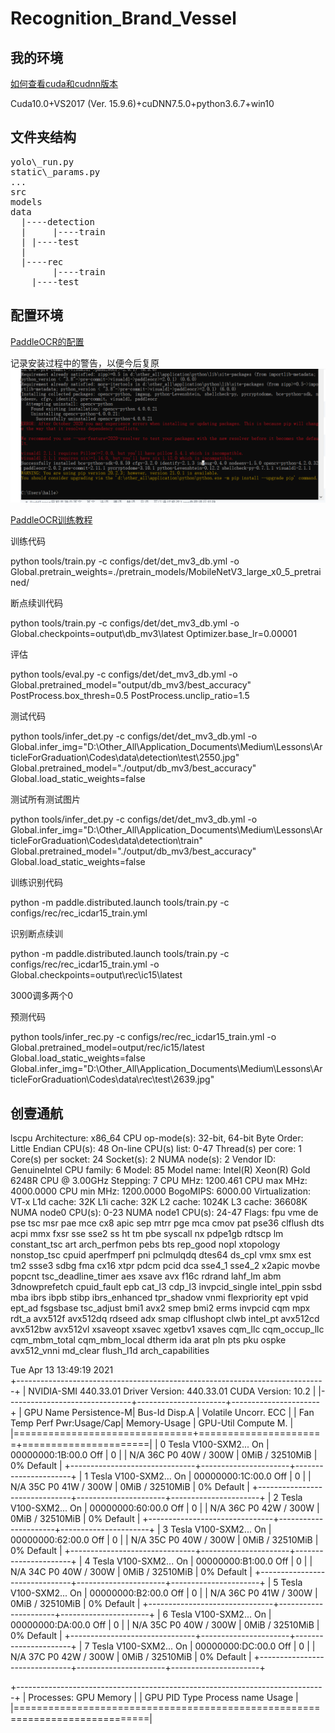 # Recognition_Brand_Vessel

## 我的环境

[如何查看cuda和cudnn版本](http://pianshen.com/article/24552024218)

Cuda10.0+VS2017 (Ver. 15.9.6)+cuDNN7.5.0+python3.6.7+win10

## 文件夹结构
<pre>
yolo\_run.py 
static\_params.py
...
src
models
data
  |----detection
  |     |----train
  |	|----test
  |
  |----rec 
        |----train
	|----test
</pre>

## 配置环境
[PaddleOCR的配置](https://github.com/PaddlePaddle/PaddleOCR/blob/release/2.0/doc/doc_ch/whl.md)

记录安装过程中的警告，以便今后复原
![报错警告](md_pics/warning_pipinstall.png)

[PaddleOCR训练教程](https://github.com/PaddlePaddle/PaddleOCR/blob/release/2.0/doc/doc_ch/detection.md)

训练代码

python tools/train.py -c configs/det/det_mv3_db.yml -o Global.pretrain_weights=./pretrain_models/MobileNetV3_large_x0_5_pretrained/

断点续训代码

python tools/train.py -c configs/det/det_mv3_db.yml -o Global.checkpoints=output\db_mv3\latest Optimizer.base_lr=0.00001

评估

python tools/eval.py -c configs/det/det_mv3_db.yml  -o Global.pretrained_model="output/db_mv3/best_accuracy" PostProcess.box_thresh=0.5 PostProcess.unclip_ratio=1.5

测试代码

python tools/infer_det.py -c configs/det/det_mv3_db.yml -o Global.infer_img="D:\Other_All\Application_Documents\Medium\Lessons\ArticleForGraduation\Codes\data\detection\test\2550.jpg" Global.pretrained_model="./output/db_mv3/best_accuracy" Global.load_static_weights=false

测试所有测试图片

python tools/infer_det.py -c configs/det/det_mv3_db.yml -o Global.infer_img="D:\Other_All\Application_Documents\Medium\Lessons\ArticleForGraduation\Codes\data\detection\train" Global.pretrained_model="./output/db_mv3/best_accuracy" Global.load_static_weights=false

训练识别代码

python -m paddle.distributed.launch   tools/train.py -c configs/rec/rec_icdar15_train.yml

识别断点续训

 python -m paddle.distributed.launch  tools/train.py -c configs/rec/rec_icdar15_train.yml -o  Global.checkpoints=output\rec\ic15\latest

3000调多两个0

预测代码

python tools/infer_rec.py -c configs/rec/rec_icdar15_train.yml -o Global.pretrained_model=output/rec/ic15/latest Global.load_static_weights=false Global.infer_img="D:\Other_All\Application_Documents\Medium\Lessons\ArticleForGraduation\Codes\data\rec\test\2639.jpg"

## 创壹通航

 lscpu 
Architecture:        x86_64
CPU op-mode(s):      32-bit, 64-bit
Byte Order:          Little Endian
CPU(s):              48
On-line CPU(s) list: 0-47
Thread(s) per core:  1
Core(s) per socket:  24
Socket(s):           2
NUMA node(s):        2
Vendor ID:           GenuineIntel
CPU family:          6
Model:               85
Model name:          Intel(R) Xeon(R) Gold 6248R CPU @ 3.00GHz
Stepping:            7
CPU MHz:             1200.461
CPU max MHz:         4000.0000
CPU min MHz:         1200.0000
BogoMIPS:            6000.00
Virtualization:      VT-x
L1d cache:           32K
L1i cache:           32K
L2 cache:            1024K
L3 cache:            36608K
NUMA node0 CPU(s):   0-23
NUMA node1 CPU(s):   24-47
Flags:               fpu vme de pse tsc msr pae mce cx8 apic sep mtrr pge mca cmov pat pse36 clflush dts acpi mmx fxsr sse sse2 ss ht tm pbe syscall nx pdpe1gb rdtscp lm constant_tsc art arch_perfmon pebs bts rep_good nopl xtopology nonstop_tsc cpuid aperfmperf pni pclmulqdq dtes64 ds_cpl vmx smx est tm2 ssse3 sdbg fma cx16 xtpr pdcm pcid dca sse4_1 sse4_2 x2apic movbe popcnt tsc_deadline_timer aes xsave avx f16c rdrand lahf_lm abm 3dnowprefetch cpuid_fault epb cat_l3 cdp_l3 invpcid_single intel_ppin ssbd mba ibrs ibpb stibp ibrs_enhanced tpr_shadow vnmi flexpriority ept vpid ept_ad fsgsbase tsc_adjust bmi1 avx2 smep bmi2 erms invpcid cqm mpx rdt_a avx512f avx512dq rdseed adx smap clflushopt clwb intel_pt avx512cd avx512bw avx512vl xsaveopt xsavec xgetbv1 xsaves cqm_llc cqm_occup_llc cqm_mbm_total cqm_mbm_local dtherm ida arat pln pts pku ospke avx512_vnni md_clear flush_l1d arch_capabilities

Tue Apr 13 13:49:19 2021       
+-----------------------------------------------------------------------------+
| NVIDIA-SMI 440.33.01    Driver Version: 440.33.01    CUDA Version: 10.2     |
|-------------------------------+----------------------+----------------------+
| GPU  Name        Persistence-M| Bus-Id        Disp.A | Volatile Uncorr. ECC |
| Fan  Temp  Perf  Pwr:Usage/Cap|         Memory-Usage | GPU-Util  Compute M. |
|===============================+======================+======================|
|   0  Tesla V100-SXM2...  On   | 00000000:1B:00.0 Off |                    0 |
| N/A   36C    P0    40W / 300W |      0MiB / 32510MiB |      0%      Default |
+-------------------------------+----------------------+----------------------+
|   1  Tesla V100-SXM2...  On   | 00000000:1C:00.0 Off |                    0 |
| N/A   35C    P0    41W / 300W |      0MiB / 32510MiB |      0%      Default |
+-------------------------------+----------------------+----------------------+
|   2  Tesla V100-SXM2...  On   | 00000000:60:00.0 Off |                    0 |
| N/A   36C    P0    42W / 300W |      0MiB / 32510MiB |      0%      Default |
+-------------------------------+----------------------+----------------------+
|   3  Tesla V100-SXM2...  On   | 00000000:62:00.0 Off |                    0 |
| N/A   35C    P0    40W / 300W |      0MiB / 32510MiB |      0%      Default |
+-------------------------------+----------------------+----------------------+
|   4  Tesla V100-SXM2...  On   | 00000000:B1:00.0 Off |                    0 |
| N/A   34C    P0    40W / 300W |      0MiB / 32510MiB |      0%      Default |
+-------------------------------+----------------------+----------------------+
|   5  Tesla V100-SXM2...  On   | 00000000:B2:00.0 Off |                    0 |
| N/A   36C    P0    41W / 300W |      0MiB / 32510MiB |      0%      Default |
+-------------------------------+----------------------+----------------------+
|   6  Tesla V100-SXM2...  On   | 00000000:DA:00.0 Off |                    0 |
| N/A   35C    P0    40W / 300W |      0MiB / 32510MiB |      0%      Default |
+-------------------------------+----------------------+----------------------+
|   7  Tesla V100-SXM2...  On   | 00000000:DC:00.0 Off |                    0 |
| N/A   37C    P0    42W / 300W |      0MiB / 32510MiB |      0%      Default |
+-------------------------------+----------------------+----------------------+
                                                                               
+-----------------------------------------------------------------------------+
| Processes:                                                       GPU Memory |
|  GPU       PID   Type   Process name                             Usage      |
|=============================================================================|
